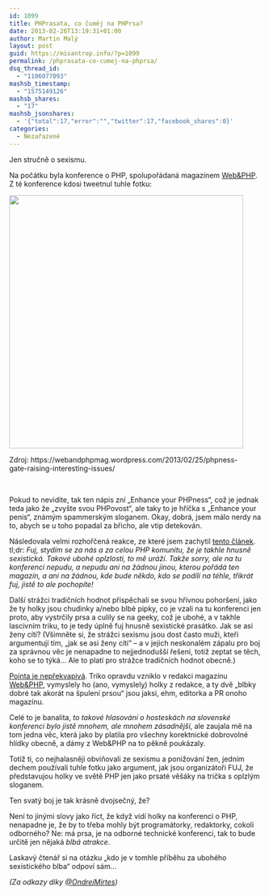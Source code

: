 ```yaml
---
id: 1099
title: PHPrasata, co čuměj na PHPrsa?
date: 2013-02-26T13:19:31+01:00
author: Martin Malý
layout: post
guid: https://misantrop.info/?p=1099
permalink: /phprasata-co-cumej-na-phprsa/
dsq_thread_id:
  - "1106077093"
mashsb_timestamp:
  - "1575149126"
mashsb_shares:
  - "17"
mashsb_jsonshares:
  - '{"total":17,"error":"","twitter":17,"facebook_shares":0}'
categories:
  - Nezařazené
---
```

Jen stručně o sexismu.

<!--more-->

Na počátku byla konference o PHP, spolupořádaná magazínem [Web&PHP](https://webandphp.com/). Z té konference kdosi tweetnul tuhle fotku:

<div id="attachment_1101" style="width: 473px" class="wp-caption aligncenter">
  <a href="https://misantrop.info/phprasata-co-cumej-na-phprsa/phpness/" rel="attachment wp-att-1101"><img aria-describedby="caption-attachment-1101" class=" wp-image-1101" alt="" src="https://misantrop.info/wp-content/uploads/2013/02/phpness-463x500.png" width="463" height="500" srcset="https://misantrop.info/wp-content/uploads/2013/02/phpness-463x500.png 463w, https://misantrop.info/wp-content/uploads/2013/02/phpness-185x200.png 185w, https://misantrop.info/wp-content/uploads/2013/02/phpness.png 514w" sizes="(max-width: 463px) 100vw, 463px" /></a>
  
  <p id="caption-attachment-1101" class="wp-caption-text">
    Zdroj: https://webandphpmag.wordpress.com/2013/02/25/phpness-gate-raising-interesting-issues/
  </p>
</div>

&nbsp;

Pokud to nevidíte, tak ten nápis zní &#8222;Enhance your PHPness&#8220;, což je jednak teda jako že &#8222;zvyšte svou PHPovost&#8220;, ale taky to je hříčka s &#8222;Enhance your penis&#8220;, známým spammerským sloganem. Okay, dobrá, jsem málo nerdy na to, abych se u toho popadal za břicho, ale vtip detekován.

Následovala velmi rozhořčená reakce, ze které jsem zachytil [tento článek](https://blog.calevans.com/2013/02/22/sexism-and-php/). tl;dr: _Fuj, stydím se za nás a za celou PHP komunitu, že je takhle hnusně sexistická. Takové ubohé oplzlosti, to mě uráží. Takže sorry, ale na tu konferenci nepudu, a nepudu ani na žádnou jinou, kterou pořádá ten magazín, a ani na žádnou, kde bude někdo, kdo se podílí na téhle, třikrát fuj, jistě to ale pochopíte!_

Další strážci tradičních hodnot přispěchali se svou hřivnou pohoršení, jako že ty holky jsou chudinky a/nebo blbé pipky, co je vzali na tu konferenci jen proto, aby vystrčily prsa a culily se na geeky, což je ubohé, a v takhle lascivním triku, to je tedy úplně fuj hnusně sexistické prasátko. Jak se asi ženy cítí? (Všimněte si, že strážci sexismu jsou dost často muži, kteří argumentují tím, &#8222;jak se asi ženy cítí&#8220; &#8211; a v jejich neskonalém zápalu pro boj za správnou věc je nenapadne to nejjednodušší řešení, totiž zeptat se těch, koho se to týká&#8230; Ale to platí pro strážce tradičních hodnot obecně.)

[Pointa je nepřekvapivá](https://webandphpmag.wordpress.com/2013/02/25/phpness-gate-raising-interesting-issues/). Triko opravdu vzniklo v redakci magazínu [Web&PHP](https://webandphp.com/), vymyslely ho (ano, vymyslel<span style="text-decoration: underline;">y</span>) holky z redakce, a ty dvě &#8222;blbky dobré tak akorát na špulení prsou&#8220; jsou jaksi, ehm, editorka a PR onoho magazínu.

Celé to je banalita, _to takové hlasování o hosteskách na slovenské konferenci bylo jistě mnohem, ale mnohem zásadnější_, ale zaujala mě na tom jedna věc, která jako by platila pro všechny korektnické dobrovolné hlídky obecně, a dámy z Web&PHP na to pěkně poukázaly.

Totiž ti, co nejhalasněji obviňovali ze sexismu a ponižování žen, jedním dechem používali tuhle fotku jako argument, jak jsou organizátoři FUJ, že představujou holky ve světě PHP jen jako prsaté věšáky na trička s oplzlým sloganem.

Ten svatý boj je tak krásně dvojsečný, že?

Není to jinými slovy jako říct, že když vidí holky na konferenci o PHP, nenapadne je, že by to třeba mohly být programátorky, redaktorky, cokoli odborného? Ne: má prsa, je na odborné technické konferenci, tak to bude určitě jen nějaká _blbá atrakce_.

Laskavý čtenář si na otázku &#8222;kdo je v tomhle příběhu za ubohého sexistického blba&#8220; odpoví sám&#8230;

_(Za odkazy díky [@OndrejMirtes](https://twitter.com/OndrejMirtes))_